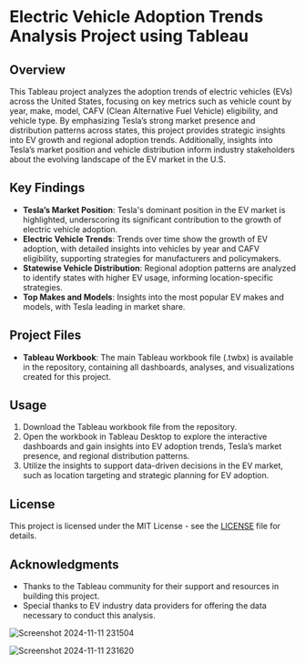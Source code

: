 # Electric Vehicle Adoption Trends Analysis Project using Tableau

## Overview
This Tableau project analyzes the adoption trends of electric vehicles (EVs) across the United States, focusing on key metrics such as vehicle count by year, make, model, CAFV (Clean Alternative Fuel Vehicle) eligibility, and vehicle type. By emphasizing Tesla’s strong market presence and distribution patterns across states, this project provides strategic insights into EV growth and regional adoption trends. Additionally, insights into Tesla’s market position and vehicle distribution inform industry stakeholders about the evolving landscape of the EV market in the U.S.

## Key Findings
- **Tesla’s Market Position**: Tesla's dominant position in the EV market is highlighted, underscoring its significant contribution to the growth of electric vehicle adoption.
- **Electric Vehicle Trends**: Trends over time show the growth of EV adoption, with detailed insights into vehicles by year and CAFV eligibility, supporting strategies for manufacturers and policymakers.
- **Statewise Vehicle Distribution**: Regional adoption patterns are analyzed to identify states with higher EV usage, informing location-specific strategies.
- **Top Makes and Models**: Insights into the most popular EV makes and models, with Tesla leading in market share.

## Project Files
- **Tableau Workbook**: The main Tableau workbook file (.twbx) is available in the repository, containing all dashboards, analyses, and visualizations created for this project.

## Usage
1. Download the Tableau workbook file from the repository.
2. Open the workbook in Tableau Desktop to explore the interactive dashboards and gain insights into EV adoption trends, Tesla’s market presence, and regional distribution patterns.
3. Utilize the insights to support data-driven decisions in the EV market, such as location targeting and strategic planning for EV adoption.

## License
This project is licensed under the MIT License - see the [LICENSE](LICENSE) file for details.




## Acknowledgments
- Thanks to the Tableau community for their support and resources in building this project.
- Special thanks to EV industry data providers for offering the data necessary to conduct this analysis.

 ![Screenshot 2024-11-11 231504](https://github.com/user-attachments/assets/a1598299-5589-444e-aca1-1eaaa896b96f)
 <!-- Replace with actual image link if available -->
![Screenshot 2024-11-11 231620](https://github.com/user-attachments/assets/e86b446a-ec55-4d12-9a7f-bf57fc5c2720)
